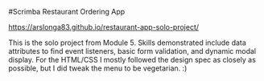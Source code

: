 #Scrimba Restaurant Ordering App

https://arslonga83.github.io/restaurant-app-solo-project/

This is the solo project from Module 5. Skills demonstrated include data attributes to find event listeners, basic form validation, and dynamic modal display. For the HTML/CSS I mostly followed the design spec as closely as possible, but I did tweak the menu to be vegetarian. :)


